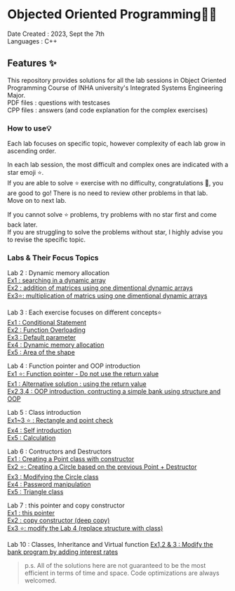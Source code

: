 # Objected Oriented Programming👩‍💻
Date Created : 2023, Sept the 7th    
Languages : C++ 

## Features ✨
This repository provides solutions for all the lab sessions in Object Oriented Programming Course of INHA university's Integrated Systems Engineering Major.    
PDF files : questions with testcases     
CPP files : answers (and code explanation for the complex exercises)  

### How to use💡
Each lab focuses on specific topic, however complexity of each lab grow in ascending order.        

In each lab session, the most difficult and complex ones are indicated with a star emoji ⭐.    
If you are able to solve ⭐ exercise with no difficulty, congratulations 🎇, you are good to go! 
There is no need to review other problems in that lab.    
Move on to next lab. 

If you cannot solve ⭐ problems, try problems with no star first and come back later.    
If you are struggling to solve the problems without star, I highly advise you to revise the specific topic.

### Labs & Their Focus Topics
Lab 2 : Dynamic memory allocation    
[Ex1 : searching in a dynamic array](https://github.com/chaw-thiri/Objected-Oriented-Programming-/blob/fcbd8bca325c6d28ec11d8e64e8deec22979d0b9/Lab02ex1.cpp)      
[Ex2 : addition of matrices using one dimentional dynamic arrays](https://github.com/chaw-thiri/Objected-Oriented-Programming-/blob/fcbd8bca325c6d28ec11d8e64e8deec22979d0b9/Lab02ex2.cpp)        
[Ex3⭐: multiplication of matrics using one dimentional dynamic arrays](https://github.com/chaw-thiri/Objected-Oriented-Programming-/blob/fcbd8bca325c6d28ec11d8e64e8deec22979d0b9/Lab02ex3.cpp)

Lab 3 : Each exercise focuses on different concepts⭐       
[Ex1 : Conditional Statement](https://github.com/chaw-thiri/Objected-Oriented-Programming-/blob/8c9728ef5e39a01a315addc8585636783df4d2ad/Lab03ex1.cpp)      
[Ex2 : Function Overloading](https://github.com/chaw-thiri/Objected-Oriented-Programming-/blob/main/Lab03ex2.cpp)     
[Ex3 : Default parameter](https://github.com/chaw-thiri/Objected-Oriented-Programming-/blob/main/Lab03ex3.cpp)     
[Ex4 : Dynamic memory allocation](https://github.com/chaw-thiri/Objected-Oriented-Programming-/blob/b70773c86e70a9c5584d3db9be3f18da72c3c886/Lab03ex4.cpp)     
[Ex5 : Area of the shape](https://github.com/chaw-thiri/Objected-Oriented-Programming-/blob/e783db8627f333a626268268961622625b6e91df/Lab03ex5.cpp)   

Lab 4 : Function pointer and OOP introduction     
[Ex1 ⭐: Function pointer - Do not use the return value](https://github.com/chaw-thiri/Objected-Oriented-Programming-/blob/main/Lab04ex1.cpp)      
[Ex1 : Alternative solution : using the return value](https://github.com/chaw-thiri/Objected-Oriented-Programming-/blob/main/Lab04ex1_alternative.cpp)     
[Ex2,3,4 : OOP introduction, contructing a simple bank using structure and OOP](https://github.com/chaw-thiri/Objected-Oriented-Programming-/tree/main/Lab04ex2plus3)     

Lab 5 : Class introduction     
[Ex1~3 ⭐ : Rectangle and point check](https://github.com/chaw-thiri/Objected-Oriented-Programming-/tree/main/Lab05ex1_2_3)     
[Ex4 : Self introduction](https://github.com/chaw-thiri/Objected-Oriented-Programming-/blob/main/Lab05ex4.cpp)         
[Ex5 : Calculation](https://github.com/chaw-thiri/Objected-Oriented-Programming-/blob/main/Lab05ex5.cpp)         

Lab 6 : Contructors and Destructors      
[Ex1 : Creating a Point class with constructor](https://github.com/chaw-thiri/Objected-Oriented-Programming-/tree/main/Lab06ex1)       
[Ex2 ⭐: Creating a Circle based on the previous Point + Destructor](https://github.com/chaw-thiri/Objected-Oriented-Programming-/tree/main/Lab06ex2)    
[Ex3 : Modifying the Circle class](https://github.com/chaw-thiri/Objected-Oriented-Programming-/tree/main/Lab06ex3)    
[Ex4 : Password manipulation](https://github.com/chaw-thiri/Objected-Oriented-Programming-/tree/main/Lab06ex4)    
[Ex5 : Triangle class](https://github.com/chaw-thiri/Objected-Oriented-Programming-/tree/main/Lab06ex5)     

Lab 7 : this pointer and copy constructor    
[Ex1 : this pointer](https://github.com/chaw-thiri/Objected-Oriented-Programming-/blob/main/Lab07ex1.cpp)    
[Ex2 : copy constructor (deep copy) ](https://github.com/chaw-thiri/Objected-Oriented-Programming-/blob/main/Lab07ex2.cpp)     
[Ex3 ⭐: modify the Lab 4 (replace structure with class)](https://github.com/chaw-thiri/Objected-Oriented-Programming-/blob/main/Lab07ex3.cpp)



Lab 10 : Classes, Inheritance and Virtual function
[Ex1,2 & 3 : Modify the bank program by adding interest rates ](https://github.com/chaw-thiri/Objected-Oriented-Programming-/tree/main/Lab10Ex03)
        

> p.s. All of the solutions here are not guaranteed to be the most efficient in terms of time and space. Code optimizations are always welcomed.
